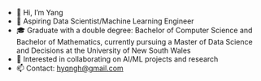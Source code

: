 - 👋 Hi, I’m Yang
- 💼 Aspiring Data Scientist/Machine Learning Engineer
- 🎓 Graduate with a double degree: Bachelor of Computer Science and Bachelor of Mathematics, currently pursuing a Master of Data Science and Decisions at the University of New South Wales
- 🤝 Interested in collaborating on AI/ML projects and research
- 📫 Contact: hyqngh@gmail.com
